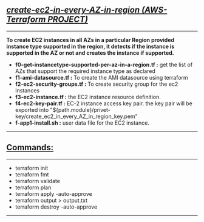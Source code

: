 ## <b><u><i>create-ec2-in-every-AZ-in-region (AWS-Terraform PROJECT)</b></u></i>

***
<b> To create EC2 instances in all AZs in a particular Region provided instance type supported in the region, it detects if the instance is supported in the AZ or not and creates the instance if supported.</b>

- <b>f0-get-instancetype-supported-per-az-in-a-region.tf :</b>
  get the list of AZs that support the required instance type as declared
- <b>f1-ami-datasource.tf :</b>
  To create the AMI datasource using terraform
- <b>f2-ec2-security-groups.tf :</b>
  To create security group for the ec2 instances
- <b>f3-ec2-instance.tf :</b>
  the EC2 instance resource definition.
- <b>f4-ec2-key-pair.tf :</b>
  EC-2 instance access key pair. the key pair will be exported into "${path.module}/privet-key/create_ec2_in_every_AZ_in_region_key.pem"
- <b>f-app1-install.sh :</b>
  user data file for the EC2 instance.
***

## <b><u>Commands:</b></u>

***

- terraform init
- terraform fmt
- terraform validate
- terraform plan
- terraform apply -auto-approve
- terraform output > output.txt
- terraform destroy -auto-approve

***
